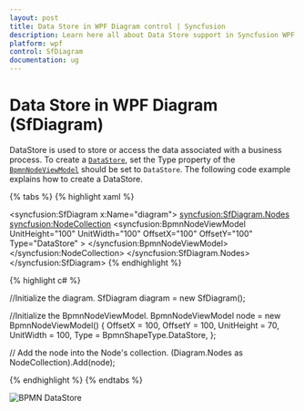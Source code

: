 ```yaml
---
layout: post
title: Data Store in WPF Diagram control | Syncfusion
description: Learn here all about Data Store support in Syncfusion WPF Diagram (SfDiagram) control, its elements and more.
platform: wpf
control: SfDiagram
documentation: ug
---
```


# Data Store in WPF Diagram (SfDiagram)

DataStore is used to store or access the data associated with a business process. To create a [`DataStore`](https://help.syncfusion.com/cr/wpf/Syncfusion.UI.Xaml.Diagram.Controls.BpmnShapeType.html#fields#DataStore), set the Type property of the [`BpmnNodeViewModel`](https://help.syncfusion.com/cr/wpf/Syncfusion.UI.Xaml.Diagram.BpmnNodeViewModel.html) should be set to `DataStore`. The following code example explains how to create a DataStore.

{% tabs %}
{% highlight xaml %}
<!--Initialize the SfDiagram-->
<syncfusion:SfDiagram x:Name="diagram">
    <!--Initialize the Node-->
    <syncfusion:SfDiagram.Nodes>
        <!--Initialize the Node Collection-->
        <syncfusion:NodeCollection>
            <!--Initialize the BpmnNodeViewModel-->
            <syncfusion:BpmnNodeViewModel UnitHeight="100" UnitWidth="100" OffsetX="100" OffsetY="100" Type="DataStore" > 
            </syncfusion:BpmnNodeViewModel>
        </syncfusion:NodeCollection>
    </syncfusion:SfDiagram.Nodes>
</syncfusion:SfDiagram>
{% endhighlight %}

{% highlight c# %}

//Initialize the diagram.
SfDiagram diagram = new SfDiagram();

//Initialize the BpmnNodeViewModel.
BpmnNodeViewModel node = new BpmnNodeViewModel()
{
  OffsetX = 100,
  OffsetY = 100,
  UnitHeight = 70,
  UnitWidth = 100,
  Type = BpmnShapeType.DataStore,
};

// Add the node into the Node's collection.
(Diagram.Nodes as NodeCollection).Add(node);

{% endhighlight %}
{%  endtabs %}

![BPMN DataStore](BPMN-Shapes-Images/DataStore.png)
